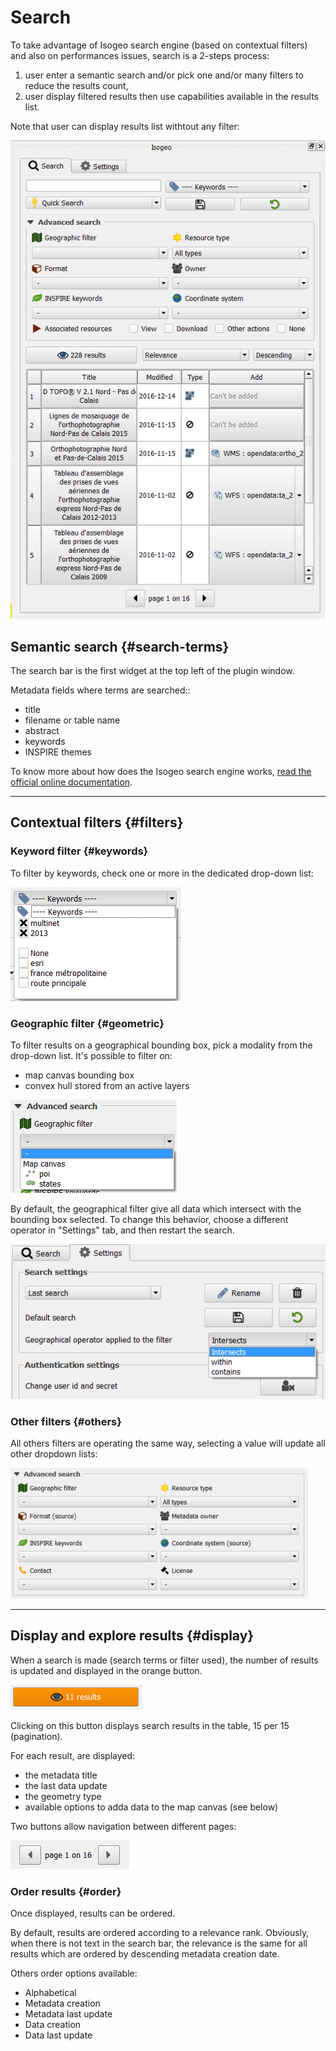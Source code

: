 # Search

To take advantage of Isogeo search engine (based on contextual filters) and also on performances issues, search is a 2-steps process:

1. user enter a semantic search and/or pick one and/or many filters to reduce the results count,
2. user display filtered results then use capabilities available in the results list.

Note that user can display results list withtout any filter:

![](https://raw.githubusercontent.com/isogeo/isogeo-plugin-qgis/master/img/en/ui_tabs_main_search_empty_en.png "Search form without any filter")

## Semantic search {#search-terms}

The search bar is the first widget at the top left of the plugin window.

Metadata fields where terms are searched:: 
- title
- filename or table name
- abstract
- keywords
- INSPIRE themes

To know more about how does the Isogeo search engine works, [read the official online documentation](http://help.isogeo.com/en/features/inventory/search.html).

---

## Contextual filters {#filters}

### Keyword filter {#keywords}

To filter by keywords, check one or more in the dedicated drop-down list:

![](https://raw.githubusercontent.com/isogeo/isogeo-plugin-qgis/master/img/en/search_options_keywords_en.png "Keyword dropdown filter")

### Geographic filter {#geometric}

To filter results on a geographical bounding box, pick a modality from the drop-down list.
It's possible to filter on:

- map canvas bounding box
- convex hull stored from an active layers

![](https://raw.githubusercontent.com/isogeo/isogeo-plugin-qgis/master/img/en/search_options_geographic_en.png "Geographic filter - From an active layer")

By default, the geographical filter give all data which intersect with the bounding box selected.
To change this behavior, choose a different operator in "Settings" tab, and then restart the search.

![](https://raw.githubusercontent.com/isogeo/isogeo-plugin-qgis/master/img/en/settings_geographic_en.png "Set geometric operator for geographic filter")

### Other filters {#others}

All others filters are operating the same way, selecting a value will update all other dropdown lists:

![](https://raw.githubusercontent.com/isogeo/isogeo-plugin-qgis/master/img/en/search_options_filters_en.png "Advanced search - all filters")

---

## Display and explore results {#display}

When a search is made (search terms or filter used), the number of results is updated and displayed in the orange button.

![](https://raw.githubusercontent.com/isogeo/isogeo-plugin-qgis/master/img/en/search_results_show_en.png "Results count on the display button")

Clicking on this button displays search results in the table, 15 per 15 (pagination).

For each result, are displayed:

- the metadata title
- the last data update
- the geometry type
- available options to adda data to the map canvas (see below)

Two buttons allow navigation between different pages:

![](https://raw.githubusercontent.com/isogeo/isogeo-plugin-qgis/master/img/en/search_results_pagination_en.png "Results pagination")

### Order results {#order}

Once displayed, results can be ordered.

By default, results are ordered according to a relevance rank. Obviously, when there is not text in the search bar, the relevance is the same for all results which are ordered by descending metadata creation date.

Others order options available:

- Alphabetical
- Metadata creation
- Metadata last update
- Data creation
- Data last update


